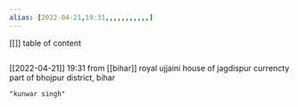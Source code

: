 ```yaml
---
alias: [2022-04-21,19:31,,,,,,,,,,,]
---
```

[[]]
table of content
```toc
```

[[2022-04-21]] 19:31
from [[bihar]]
royal ujjaini house of jagdispur
currencty part of bhojpur district, bihar
```query
"kunwar singh"
```